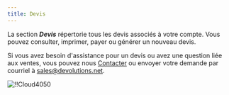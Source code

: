 ```yaml
---
title: Devis
---
```

La section ***Devis*** répertorie tous les devis associés à votre compte. Vous pouvez consulter, imprimer, payer ou générer un nouveau devis.  

Si vous avez besoin d'assistance pour un devis ou avez une question liée aux ventes, vous pouvez nous [Contacter](https://devolutions.net/fr/contact) ou envoyer votre demande par courriel à [sales@devolutions.net](mailto:sales@devolutions.net).  

![!!Cloud4050](https://webdevolutions.azureedge.net/docs/fr/cloud/Cloud4050.png) 


